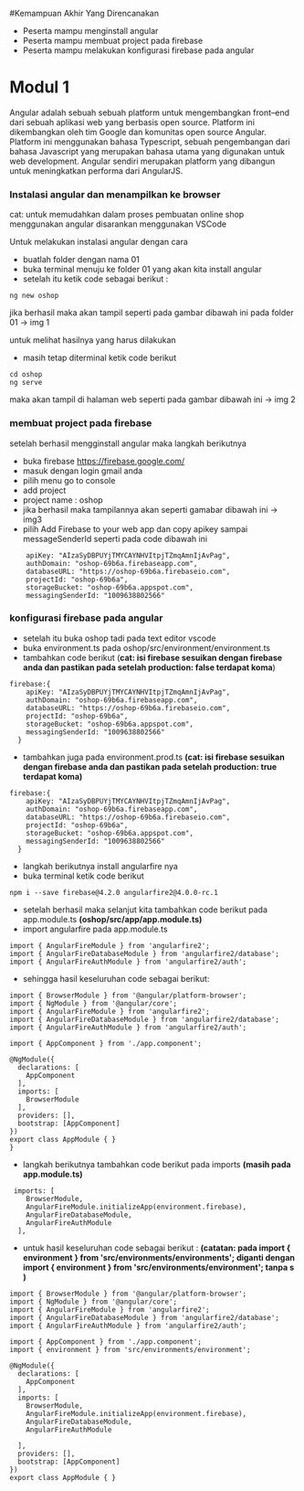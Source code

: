 #Kemampuan Akhir Yang Direncanakan

- Peserta mampu menginstall angular
- Peserta mampu membuat project pada firebase
- Peserta mampu melakukan konfigurasi firebase pada angular


# Modul 1

Angular adalah sebuah sebuah platform untuk mengembangkan front–end dari sebuah aplikasi web yang berbasis open source. Platform ini dikembangkan oleh tim Google dan komunitas open source Angular. Platform ini menggunakan bahasa Typescript, sebuah pengembangan dari bahasa Javascript yang merupakan bahasa utama yang digunakan untuk web development. Angular sendiri merupakan platform yang dibangun untuk meningkatkan performa dari AngularJS.

### Instalasi angular dan menampilkan ke browser

cat: untuk memudahkan dalam proses pembuatan online shop menggunakan angular disarankan menggunakan VSCode

Untuk melakukan instalasi angular dengan cara 
- buatlah folder dengan nama 01
- buka terminal menuju ke folder 01 yang akan kita install angular
- setelah itu ketik code sebagai berikut :
```
ng new oshop
```

jika berhasil maka akan tampil seperti pada gambar dibawah ini pada folder 01
-> img 1

untuk melihat hasilnya yang harus dilakukan 
- masih tetap diterminal ketik code berikut

```
cd oshop
ng serve
```
maka akan tampil di halaman web seperti pada gambar dibawah ini
-> img 2

### membuat project pada firebase

setelah berhasil mengginstall angular maka langkah berikutnya 
- buka firebase https://firebase.google.com/ 
- masuk dengan login gmail anda
- pilih menu go to console
- add project
- project name : oshop
- jika berhasil maka tampilannya akan seperti gamabar dibawah ini  -> img3
- pilih Add Firebase to your web app dan copy apikey sampai messageSenderId seperti pada code dibawah ini

```
    apiKey: "AIzaSyDBPUYjTMYCAYNHVItpjTZmqAmnIjAvPag",
    authDomain: "oshop-69b6a.firebaseapp.com",
    databaseURL: "https://oshop-69b6a.firebaseio.com",
    projectId: "oshop-69b6a",
    storageBucket: "oshop-69b6a.appspot.com",
    messagingSenderId: "1009638802566"
```

### konfigurasi firebase pada angular
- setelah itu buka oshop tadi pada text editor vscode 
- buka environment.ts pada oshop/src/environment/environment.ts
- tambahkan code berikut (**cat: isi firebase sesuikan dengan firebase anda dan pastikan pada setelah production: false terdapat koma**)
```
firebase:{
    apiKey: "AIzaSyDBPUYjTMYCAYNHVItpjTZmqAmnIjAvPag",
    authDomain: "oshop-69b6a.firebaseapp.com",
    databaseURL: "https://oshop-69b6a.firebaseio.com",
    projectId: "oshop-69b6a",
    storageBucket: "oshop-69b6a.appspot.com",
    messagingSenderId: "1009638802566"
  }
```
- tambahkan juga pada environment.prod.ts **(cat: isi firebase sesuikan dengan firebase anda dan pastikan pada setelah production: true terdapat koma)**

```
firebase:{
    apiKey: "AIzaSyDBPUYjTMYCAYNHVItpjTZmqAmnIjAvPag",
    authDomain: "oshop-69b6a.firebaseapp.com",
    databaseURL: "https://oshop-69b6a.firebaseio.com",
    projectId: "oshop-69b6a",
    storageBucket: "oshop-69b6a.appspot.com",
    messagingSenderId: "1009638802566"
  }
  ```
  - langkah berikutnya install angularfire nya
  - buka terminal ketik code berikut
  ```
  npm i --save firebase@4.2.0 angularfire2@4.0.0-rc.1
  ```

- setelah berhasil maka selanjut kita tambahkan code berikut pada app.module.ts **(oshop/src/app/app.module.ts)**
- import angularfire pada app.module.ts
```
import { AngularFireModule } from 'angularfire2';
import { AngularFireDatabaseModule } from 'angularfire2/database';
import { AngularFireAuthModule } from 'angularfire2/auth';
```
- sehingga hasil keseluruhan code sebagai berikut:

```
import { BrowserModule } from '@angular/platform-browser';
import { NgModule } from '@angular/core';
import { AngularFireModule } from 'angularfire2';
import { AngularFireDatabaseModule } from 'angularfire2/database';
import { AngularFireAuthModule } from 'angularfire2/auth';

import { AppComponent } from './app.component';

@NgModule({
  declarations: [
    AppComponent
  ],
  imports: [
    BrowserModule
  ],
  providers: [],
  bootstrap: [AppComponent]
})
export class AppModule { }
}
```
- langkah berikutnya tambahkan code berikut pada imports **(masih pada app.module.ts)**
```
 imports: [
    BrowserModule,
    AngularFireModule.initializeApp(environment.firebase),
    AngularFireDatabaseModule,
    AngularFireAuthModule
  ],
```
- untuk hasil keseluruhan code sebagai berikut : **(catatan: pada import { environment } from 'src/environments/environments'; diganti dengan import { environment } from 'src/environments/environment'; tanpa s )**

```
import { BrowserModule } from '@angular/platform-browser';
import { NgModule } from '@angular/core';
import { AngularFireModule } from 'angularfire2';
import { AngularFireDatabaseModule } from 'angularfire2/database';
import { AngularFireAuthModule } from 'angularfire2/auth';

import { AppComponent } from './app.component';
import { environment } from 'src/environments/environment';

@NgModule({
  declarations: [
    AppComponent
  ],
  imports: [
    BrowserModule,
    AngularFireModule.initializeApp(environment.firebase),
    AngularFireDatabaseModule,
    AngularFireAuthModule
    
  ],
  providers: [],
  bootstrap: [AppComponent]
})
export class AppModule { }

```

